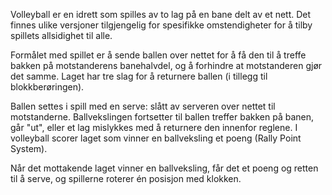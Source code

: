Volleyball er en idrett som spilles av to lag på en bane delt av et nett. Det finnes ulike versjoner tilgjengelig for spesifikke omstendigheter for å tilby spillets allsidighet til alle. 

Formålet med spillet er å sende ballen over nettet for å få den til å treffe bakken på motstanderens banehalvdel, og å forhindre at motstanderen gjør det samme. Laget har tre slag for å returnere ballen (i tillegg til blokkberøringen). 

Ballen settes i spill med en serve: slått av serveren over nettet til motstanderne. Ballvekslingen fortsetter til ballen treffer bakken på banen, går "ut", eller et lag mislykkes med å returnere den innenfor reglene. I volleyball scorer laget som vinner en ballveksling et poeng (Rally Point System). 

Når det mottakende laget vinner en ballveksling, får det et poeng og retten til å serve, og spillerne roterer én posisjon med klokken.
